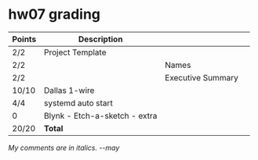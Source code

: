 # hw07 grading

| Points      | Description | | |
| ----------- | ----------- |-|-|
|  2/2  | Project Template | | 
|  2/2  | | Names | 
|  2/2  | | Executive Summary | 
| 10/10 | Dallas 1-wire
|  4/4  | systemd auto start |
|  0    | Blynk - Etch-a-sketch - extra
| 20/20 | **Total**

*My comments are in italics. --may*
